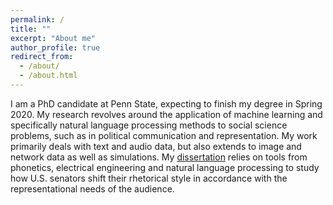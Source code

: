 ```yaml
---
permalink: /
title: ""
excerpt: "About me"
author_profile: true
redirect_from: 
  - /about/
  - /about.html
---
```


I am a PhD candidate at Penn State, expecting to finish my degree in Spring 2020. My research revolves around the application of machine learning and specifically natural language processing methods to social science problems, such as in political communication and representation. My work primarily deals with text and audio data, but also extends to image and network data as well as simulations. My [dissertation](https://markusneumann.github.io/research/phoneticstyleshifting) relies on tools from phonetics, electrical engineering and natural language processing to study how U.S. senators shift their rhetorical style in accordance with the representational needs of the audience.
